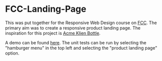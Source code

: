# FCC-Landing-Page

This was put together for the Responsive Web Design course on [FCC](https://www.freecodecamp.org/certification/fcc21752981-84f1-47db-a786-eea26f47141e/responsive-web-design). The primary aim was to create a responsive product landing page. The inspiration for this project is [Acme Klien Bottle](https://www.kleinbottle.com/).

A demo can be found [here](https://normanrichardson.github.io/FCC-Landing-Page/). The unit tests can be run by selecting the "hamburger menu" in the top left and selecting the "product landing page" option.